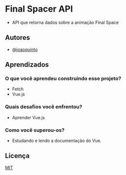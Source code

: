 
# Final Spacer API

- API que retorna dados sobre a animação Final Space

## Autores

- [@joaoquinto](https://github.com/joaoquinto)


## Aprendizados

### O que você aprendeu construindo esse projeto? 

- Fetch
- Vue.js

### Quais desafios você enfrentou?

- Aprender Vue.js

### Como você superou-os?

- Estudando e lendo a documentação do Vue.

## Licença

[MIT](https://github.com/joaoquinto/finalSpace/blob/main/LICENSE)

